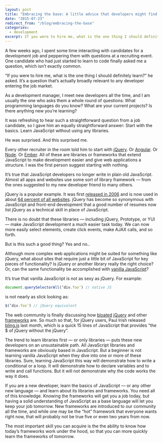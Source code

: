 ```yaml
---
layout: post
title: "Embracing the base: A little advice that developers might find surprising"
date: "2015-07-23"
redirect_from: "/blog/embracing-the-base"
categories:
  - development
excerpt: If you were to hire me, what is the one thing I should definitely learn?
---
```


A few weeks ago, I spent some time interacting with candidates for a development job and peppering them with questions at a recruiting event. One candidate who had just started to learn to code finally asked me a question, which isn’t exactly common.

“If you were to hire me, what is the one thing I should definitely learn?” he asked. It’s a question that’s actually broadly relevant to any developer entering the job market.

As a development manager, I meet new developers all the time, and I am usually the one who asks them a whole round of questions: What programming languages do you know? What are your current projects? Is there anything new you’re learning?

It was refreshing to hear such a straightforward question from a job candidate, so I gave him an equally straightforward answer: Start with the basics. Learn JavaScript without using any libraries.

He was surprised. And this surprised me.

Every other recruiter in the room told him to start with [jQuery](http://jquery.com/). Or [Angular](https://angularjs.org/). Or [Node](https://nodejs.org/). Or [Ember](https://emberjs.com/). All of these are libraries or frameworks that extend JavaScript to make development easier and give web applications a structure. I was the first person suggest starting with nothing.

It’s true that JavaScript developers no longer write in plain old JavaScript. Almost all apps and websites use some sort of library framework — from the ones suggested to my new developer friend to many others.

jQuery is a popular example. It was first [released in 2006](https://jquery.org/history/) and is now used in about [64 percent of all websites](https://w3techs.com/technologies/details/js-jquery). jQuery has become so synonymous with JavaScript and front-end development that a good number of resumes now list jQuery as a technical skill in place of JavaScript.

There is no doubt that these libraries — including jQuery, Prototype, or YUI — make JavaScript development a much easier task today. We can now more easily select elements, create click events, make AJAX calls, and so forth.

But is this such a good thing? Yes and no..

Although more complex web applications might be suited for something like jQuery, what about sites that require just a little bit of JavaScript for key pieces of functionality? Is jQuery or another library really the right choice? Or, can the same functionality be accomplished with [vanilla JavaScript](http://plainjs.com/)?

It’s true that vanilla JavaScript is not as sexy as jQuery. For example:

```javascript
document.querySelectorAll(‘div.foo’) // native JS
```

is not nearly as slick looking as:

```javascript
$(‘div.foo’) // jQuery equivalent
```

The web community is finally discussing how [bloated](https://zurb.com/blog/hit-the-weights-and-take-the-bloat-out-of) [jQuery](https://www.sitepoint.com/do-you-really-need-jquery/) and other [frameworks](https://bitworking.org/news/2014/05/zero_framework_manifesto/) are. So much so that, for jQuery users, Paul Irish released [bling.js](https://gist.github.com/paulirish/12fb951a8b893a454b32) last month, which is a quick 15 lines of JavaScript that provides “the $ of jQuery without the jQuery”.

The trend to learn libraries first — or only libraries — puts these new developers on an unsustainable path. All JavaScript libraries and frameworks are obviously based in JavaScript. But a beginner is not learning vanilla JavaScript when they dive into one or more of these libraries. Sure, learning JavaScript this way will demonstrate how to write a conditional or a loop. It will demonstrate how to declare variables and to write and call functions. But it will not demonstrate why the code works the way it does.

If you are a new developer, learn the basics of JavaScript — or any other new language — and learn about its libraries and frameworks. You need all of this knowledge. Knowing the frameworks will get you a job today, but having a solid understanding of JavaScript as a base language will let you keep your job tomorrow. New frameworks are introduced to our community all the time, and while one may be the “hot” framework that everyone wants right now, that will probably not be true five or even two years from now.

The most important skill you can acquire is the the ability to know how today’s frameworks work under the hood, so that you can more quickly learn the frameworks of tomorrow.
